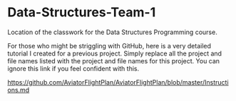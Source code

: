 # Data-Structures-Team-1
Location of the classwork for the Data Structures Programming course.


For those who might be striggling with GitHub, here is a very detailed tutorial I created for a previous project. Simply replace all the project and file names listed with the project and file names for this project. You can ignore this link if you feel confident with this.

https://github.com/AviatorFlightPlan/AviatorFlightPlan/blob/master/Instructions.md
